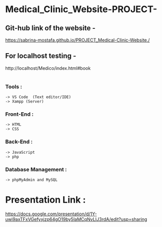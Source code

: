# Medical_Clinic_Website-PROJECT-

## Git-hub link of the website -
https://sabrina-mostafa.github.io/PROJECT_Medical-Clinic-Website./


## For localhost testing -
http://localhost/Medico/index.html#book
<br/><br/>


### Tools :

    -> VS Code  (Text editor/IDE) 
    -> Xampp (Server)
        
### Front-End :

    -> HTML
    -> CSS
    
### Back-End :

    -> JavaScript
    -> php
    
### Database Management :

    -> phpMyAdmin and MySQL


# Presentation Link :
https://docs.google.com/presentation/d/1Y-uwi9axTFxVGefyxjzp64gO19by5laMCqNvLIJ3rdA/edit?usp=sharing

